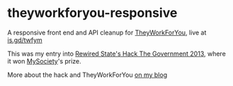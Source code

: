theyworkforyou-responsive
=========================

A responsive front end and API cleanup for [TheyWorkForYou](http://www.theyworkforyou.com/), live at [is.gd/twfym](http://is.gd/twfym)

This was my entry into [Rewired State's Hack The Government 2013](http://rewiredstate.org/hacks/national-hack-the-government-2013), where it won [MySociety](http://www.mysociety.org/)'s prize.

More about the hack and TheyWorkForYou [on my blog](http://blog.ollieglass.com/2013/04/07/responsive-they-work-for-you-hack/)
